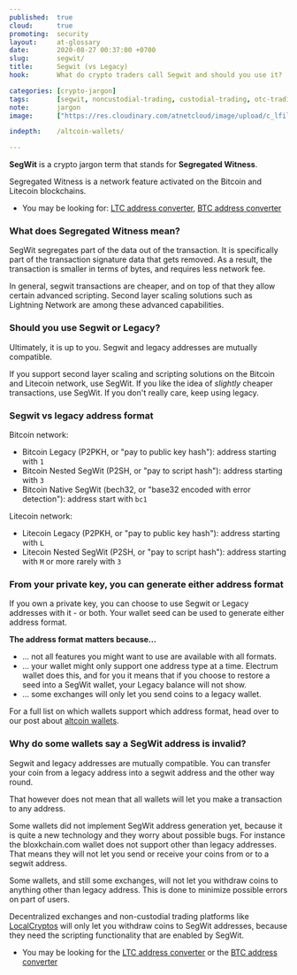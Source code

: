 ```yaml
---
published:  true
cloud:      true
promoting:  security
layout:     at-glossary
date:       2020-08-27 00:37:00 +0700
slug:       segwit/
title:      Segwit (vs Legacy)
hook:       What do crypto traders call Segwit and should you use it?

categories: [crypto-jargon]
tags:       [segwit, noncustodial-trading, custodial-trading, otc-trading]
note:       jargon
image:      ["https://res.cloudinary.com/atnetcloud/image/upload/c_lfill,g_face,h_360,w_700/v1598344765/atnet/__women/pexels-thiago-matos-2239700_hgitpt.jpg"]

indepth:    /altcoin-wallets/

---
```


**SegWit** is a crypto jargon term that stands for **Segregated Witness**.

Segregated Witness is a network feature activated on the Bitcoin and Litecoin blockchains.

* You may be looking for: [LTC address converter](/howto/move-ltc-p2sh/), [BTC address converter](/howto/generate-bitcoin-p2sh-address/)

### What does Segregated Witness mean?

SegWit segregates part of the data out of the transaction. It is specifically part of the transaction signature data that gets removed. As a result, the transaction is smaller in terms of bytes, and requires less network fee.

In general, segwit transactions are cheaper, and on top of that they allow certain advanced scripting. Second layer scaling solutions such as Lightning Network are among these advanced capabilities.

### Should you use Segwit or Legacy?

Ultimately, it is up to you. Segwit and legacy addresses are mutually compatible.

If you support second layer scaling and scripting solutions on the Bitcoin and Litecoin network, use SegWit. If you like the idea of *slightly* cheaper transactions, use SegWit. If you don't really care, keep using legacy.

### Segwit vs legacy address format

Bitcoin network:

* Bitcoin Legacy (P2PKH, or "pay to public key hash"): address starting with `1`
* Bitcoin Nested SegWit (P2SH, or "pay to script hash"): address starting with `3`
* Bitcoin Native SegWit (bech32, or "base32 encoded with error detection"): address start with `bc1`

Litecoin network:

* Litecoin Legacy (P2PKH, or "pay to public key hash"): address starting with `L`
* Litecoin Nested SegWit (P2SH, or "pay to script hash"): address starting with `M` or more rarely with `3`

### From your private key, you can generate either address format

If you own a private key, you can choose to use Segwit or Legacy addresses with it - or both. Your wallet seed can be used to generate either address format.

**The address format matters because...**

* ... not all features you might want to use are available with all formats.
* ... your wallet might only support one address type at a time. Electrum wallet does this, and for you it means that if you choose to restore a seed into a SegWit wallet, your Legacy balance will not show.
* ... some exchanges will only let you send coins to a legacy wallet.

For a full list on which wallets support which address format, head over to our post about [altcoin wallets](/altcoin-wallets/).

### Why do some wallets say a SegWit address is invalid?

Segwit and legacy addresses are mutually compatible. You can transfer your coin from a legacy address into a segwit address and the other way round.

That however does not mean that all wallets will let you make a transaction to any address.

Some wallets did not implement SegWit address generation yet, because it is quite a new technology and they worry about possible bugs. For instance the bloxkchain.com wallet does not support other than legacy addresses. That means they will not let you send or receive your coins from or to a segwit address.

Some wallets, and still some exchanges, will not let you withdraw coins to anything other than legacy address. This is done to minimize possible errors on part of users.

Decentralized exchanges and non-custodial trading platforms like <a rel="nofollow" href="https://localcryptos.com/r/bocmask">LocalCryptos</a> will only let you withdraw coins to SegWit addresses, because they need the scripting functionality that are enabled by SegWit.

* You may be looking for the [LTC address converter](/howto/move-ltc-p2sh/) or the [BTC address converter](/howto/generate-bitcoin-p2sh-address/)
